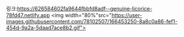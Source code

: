 링크:https://626584602fa9644fbbfd8adf--genuine-licorice-78fd47.netlify.app
<img width="80%"src="https://user-images.githubusercontent.com/78102507/166453250-8a8c0a86-fef1-454d-9a2a-5daad7ace8b2.gif">
